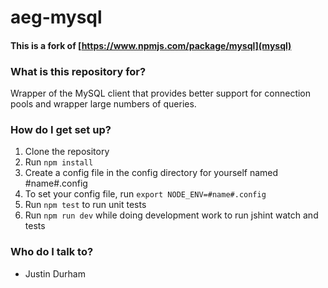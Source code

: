 # aeg-mysql #

#### This is a fork of [https://www.npmjs.com/package/mysql](mysql)

### What is this repository for? ###

Wrapper of the MySQL client that provides better support for connection pools and wrapper large numbers of queries.

### How do I get set up? ###

1. Clone the repository
1. Run ```npm install```
1. Create a config file in the config directory for yourself named #name#.config
1. To set your config file, run ```export NODE_ENV=#name#.config```
1. Run ```npm test``` to run unit tests
1. Run ```npm run dev``` while doing development work to run jshint watch and tests

### Who do I talk to? ###

* Justin Durham
